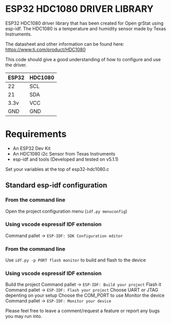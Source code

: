 # ESP32 HDC1080 DRIVER LIBRARY
ESP32 HDC1080 driver library that has been created for Open grStat using esp-idf.
The HDC1080 is a temperature and humidity sensor made by Texas Instruments.

The datasheet and other information can be found here: https://www.ti.com/product/HDC1080

This code should give a good understanding of how to configure and use the driver.

| ESP32 | HDC1080 |
|-------|---------|
| 22    | SCL     |
| 21    | SDA     |
| 3.3v  | VCC     |
| GND   | GND     |

# Requirements

- An ESP32 Dev Kit
- An HDC1080 i2c Sensor from Texas Instruments
- esp-idf and tools (Developed and tested on v5.1.1)

Set your variables at the top of esp32-hdc1080.c

## Standard esp-idf configuration

### From the command line
Open the project configuration menu (`idf.py menuconfig`)
### Using vscode espressif IDF extension
Command pallet -> `ESP-IDF: SDK Configuration editor`

### From the command line
Use `idf.py -p PORT flash monitor` to build and flash to the device
### Using vscode espressif IDF extension
Build the project
Command pallet -> `ESP-IDF: Build your project`
Flash it
Command pallet -> `ESP-IDF: Flash your project`
  Choose UART or JTAG depenting on your setup
  Choose the COM_PORT to use
Monitor the device
Command pallet -> `ESP-IDF: Monitor your device`

Please feel free to leave a comment/request a feature or report any bugs you may run into.
